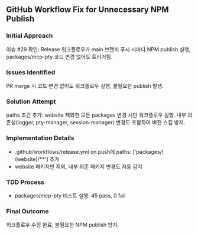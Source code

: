 ## GitHub Workflow Fix for Unnecessary NPM Publish

### Initial Approach
이슈 #29 확인: Release 워크플로우가 main 브랜치 푸시 시마다 NPM publish 실행, packages/mcp-pty 코드 변경 없어도 트리거됨.

### Issues Identified
PR merge 시 코드 변경 없어도 워크플로우 실행, 불필요한 publish 발생.

### Solution Attempt
paths 조건 추가: website 제외한 모든 packages 변경 시만 워크플로우 실행.
내부 의존성(logger, pty-manager, session-manager) 변경도 포함하여 버전 스킵 방지.

### Implementation Details
- .github/workflows/release.yml on.push에 paths: ['packages/!(website)/**'] 추가
- website 패키지만 제외, 내부 의존 패키지 변경도 자동 감지

### TDD Process
- packages/mcp-pty 테스트 실행: 45 pass, 0 fail

### Final Outcome
워크플로우 수정 완료, 불필요한 NPM publish 방지.